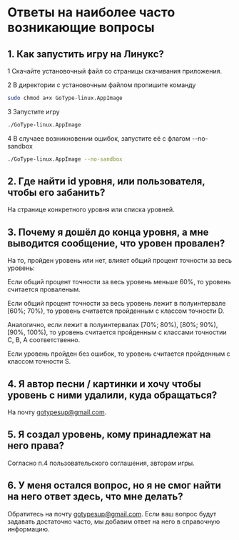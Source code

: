 # Ответы на наиболее часто возникающие вопросы

## 1. Как запустить игру на Линукс?

1 Скачайте установочный файл со страницы скачивания приложения.

2 В директории с установочным файлом пропишите команду 
```bash
sudo chmod a+x GoType-linux.AppImage
```

3 Запустите игру
```bash
./GoType-linux.AppImage
```

4 В случаее возникновении ошибок, запустите её с флагом --no-sandbox
```bash
./GoType-linux.AppImage --no-sandbox
```

## 2. Где найти id уровня, или пользователя, чтобы его забанить?

На странице конкретного уровня или списка уровней.

## 3. Почему я дошёл до конца уровня, а мне выводится сообщение, что уровен провален?

На то, пройден уровень или нет, влияет общий процент точности за весь уровень:

Если общий процент точности за весь уровень меньше 60%, то уровень считается проваленым.

Если общий процент точности за весь уровень лежит в полуинтервале [60%; 70%), то уровень считается пройденным с классом точности D.

Аналогично, если лежит в полуинтервалах [70%; 80%), [80%; 90%), [90%, 100%), то уровень считается пройденным с классами точностии C, B, A соответственно.

Если уровень пройден без ошибок, то уровень считается пройденным с классом точности S.

## 4. Я автор песни / картинки и хочу чтобы уровень с ними удалили, куда обращаться?

На почту gotypesup@gmail.com.

## 5. Я создал уровень, кому принадлежат на него права?

Согласно п.4 пользовательского соглашения, авторам игры.

## 6. У меня остался вопрос, но я не смог найти на него ответ здесь, что мне делать?

Обратитесь на почту gotypesup@gmail.com. Если ваш вопрос будут задавать достаточно часто, мы добавим ответ на него в справочную информацию.